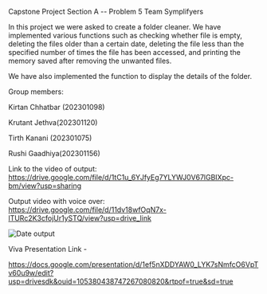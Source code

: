 Capstone Project
Section A -- Problem 5
Team Symplifyers

In this project we were asked to create a folder cleaner. We have implemented various functions such as 
checking whether file is empty, deleting the files older than a certain date, deleting the file less than
the specified number of times the file has been accessed, and printing the memory saved after removing the
unwanted files. 

We have also implemented the function to display the details of the folder.

Group members:

Kirtan Chhatbar (202301098) 

Krutant Jethva(202301120)

Tirth Kanani (202301075) 

Rushi Gaadhiya(202301156)


Link to the video of output: https://drive.google.com/file/d/1tC1u_6YJfyEg7YLYWJ0V67lGBIXpc-bm/view?usp=sharing

Output video with voice over:
https://drive.google.com/file/d/11dv18wfOqN7x-lTURc2K3cfojUr1ySTQ/view?usp=drive_link

![Date output](https://github.com/Krutant06/Capstone-Project/assets/164739951/b7fb1d77-b3ab-4822-a86d-007f7c9c0c44)


Viva Presentation Link - 

https://docs.google.com/presentation/d/1ef5nXDDYAW0_LYK7sNmfcO6VpTv60u9w/edit?usp=drivesdk&ouid=105380438747267080820&rtpof=true&sd=true

